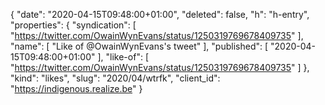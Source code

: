 {
  "date": "2020-04-15T09:48:00+01:00",
  "deleted": false,
  "h": "h-entry",
  "properties": {
    "syndication": [
      "https://twitter.com/OwainWynEvans/status/1250319769678409735"
    ],
    "name": [
      "Like of @OwainWynEvans's tweet"
    ],
    "published": [
      "2020-04-15T09:48:00+01:00"
    ],
    "like-of": [
      "https://twitter.com/OwainWynEvans/status/1250319769678409735"
    ]
  },
  "kind": "likes",
  "slug": "2020/04/wtrfk",
  "client_id": "https://indigenous.realize.be"
}
